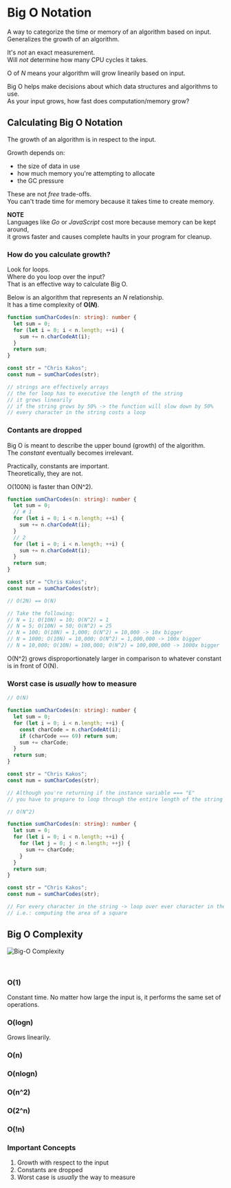 # Big O Notation

A way to categorize the time or memory of an algorithm based on input.</br>
Generalizes the growth of an algorithm.

It's _not_ an exact measurement.</br>
Will _not_ determine how many CPU cycles it takes.

O of _N_ means your algorithm will grow linearily based on input.

Big O helps make decisions about which data structures and algorithms to use.</br>
As your input grows, how fast does computation/memory grow?

## Calculating Big O Notation

The growth of an algorithm is in respect to the input.

Growth depends on:

- the size of data in use
- how much memory you're attempting to allocate
- the GC pressure

These are not _free_ trade-offs.</br>
You can't trade time for memory because it takes time to create memory.

**NOTE**</br>
Languages like _Go_ or _JavaScript_ cost more because memory can be kept around,</br>
it grows faster and causes complete haults in your program for cleanup.

### How do you calculate growth?

Look for loops.</br>
Where do you loop over the input?</br>
That is an effective way to calculate Big O.

Below is an algorithm that represents an _N_ relationship.</br>
It has a time complexity of **O(_N_)**.

```ts
function sumCharCodes(n: string): number {
  let sum = 0;
  for (let i = 0; i < n.length; ++i) {
    sum += n.charCodeAt(i);
  }
  return sum;
}

const str = "Chris Kakos";
const num = sumCharCodes(str);

// strings are effectively arrays
// the for loop has to executive the length of the string
// it grows linearily
// if the string grows by 50% -> the function will slow down by 50%
// every character in the string costs a loop 
```

### Contants are dropped

Big O is meant to describe the upper bound (growth) of the algorithm.</br>
The _constant_ eventually becomes irrelevant.

Practically, constants are important.</br>
Theoretically, they are not.</br>

O(100N) is faster than O(N^2).

```ts
function sumCharCodes(n: string): number {
  let sum = 0;
  // # 1
  for (let i = 0; i < n.length; ++i) {
    sum += n.charCodeAt(i);
  }
  // 2
  for (let i = 0; i < n.length; ++i) {
    sum += n.charCodeAt(i);
  }
  return sum;
}

const str = "Chris Kakos";
const num = sumCharCodes(str);

// O(2N) == O(N)

// Take the following:
// N = 1; O(10N) = 10; O(N^2) = 1
// N = 5; O(10N) = 50; O(N^2) = 25
// N = 100; O(10N) = 1,000; O(N^2) = 10,000 -> 10x bigger
// N = 1000; O(10N) = 10,000; O(N^2) = 1,000,000 -> 100x bigger
// N = 10,000; O(10N) = 100,000; O(N^2) = 100,000,000 -> 1000x bigger
```

O(N^2) grows disproportionately larger in comparison to whatever constant is in front of O(N).</br>

### Worst case is _usually_ how to measure

```ts
// O(N)

function sumCharCodes(n: string): number {
  let sum = 0;
  for (let i = 0; i < n.length; ++i) {
    const charCode = n.charCodeAt(i);
    if (charCode === 69) return sum;
    sum += charCode; 
  }
  return sum; 
}

const str = "Chris Kakos";
const num = sumCharCodes(str);

// Although you're returning if the instance variable === "E"
// you have to prepare to loop through the entire length of the string
```

```ts
// O(N^2)

function sumCharCodes(n: string): number {
  let sum = 0;
  for (let i = 0; i < n.length; ++i) {
    for (let j = 0; j < n.length; ++j) {
      sum += charCode;
    }
  }
  return sum;
}

const str = "Chris Kakos";
const num = sumCharCodes(str);

// For every character in the string -> loop over ever character in the string
// i.e.: computing the area of a square
```

## Big O Complexity

![Big-O Complexity](https://external-content.duckduckgo.com/iu/?u=https%3A%2F%2Fmiro.medium.com%2Fproxy%2F1*KfZYFUT2OKfjekJlCeYvuQ.jpeg&f=1&nofb=1&ipt=5a0c16d3116050283ca7d795373c17d8b7cd03ba4c01f41e3fc40caa3e02094e&ipo=images)

</br>

### O(1)

Constant time.
No matter how large the input is, it performs the same set of operations.

### O(logn)

Grows linearily.

### O(n)

### O(nlogn)

### O(n^2)

### O(2^n)

### O(!n)

### Important Concepts

1. Growth with respect to the input
2. Constants are dropped
3. Worst case is _usually_ the way to measure
